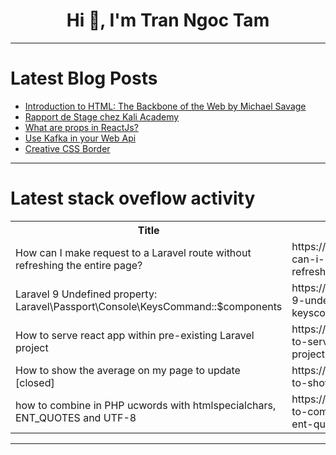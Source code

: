 <h1 align="center">Hi 👋, I'm Tran Ngoc Tam</h1>

---

# Latest Blog Posts 
<!-- BLOG-POST-LIST:START -->
- [Introduction to HTML: The Backbone of the Web by Michael Savage](https://dev.to/savagenewcanaan/introduction-to-html-the-backbone-of-the-web-48m)
- [Rapport de Stage chez Kali Academy](https://dev.to/cub_ger24/rapport-de-stage-chez-kali-academy-2gn4)
- [What are props in ReactJs?](https://dev.to/mojahidulislam11/what-are-props-in-reactjs-3d0a)
- [Use Kafka in your Web Api](https://dev.to/vzldev/use-kafka-in-your-web-api-38ha)
- [Creative CSS Border](https://dev.to/kemiowoyele1/creative-css-border-1cme)
<!-- BLOG-POST-LIST:END -->

---

# Latest stack oveflow activity
<table>
  <tr><th>Title</th><th>Link</th></tr>
  <!-- STACKOVERFLOW:START --><tr><td>How can I make request to a Laravel route without refreshing the entire page?</td><td>https://stackoverflow.com/questions/78624323/how-can-i-make-request-to-a-laravel-route-without-refreshing-the-entire-page</td></tr><tr><td>Laravel 9 Undefined property: Laravel\Passport\Console\KeysCommand::$components</td><td>https://stackoverflow.com/questions/78624236/laravel-9-undefined-property-laravel-passport-console-keyscommandcomponents</td></tr><tr><td>How to serve react app within pre-existing Laravel project</td><td>https://stackoverflow.com/questions/78624082/how-to-serve-react-app-within-pre-existing-laravel-project</td></tr><tr><td>How to show the average on my page to update [closed]</td><td>https://stackoverflow.com/questions/78624079/how-to-show-the-average-on-my-page-to-update</td></tr><tr><td>how to combine in PHP ucwords with htmlspecialchars, ENT_QUOTES and UTF-8</td><td>https://stackoverflow.com/questions/78623998/how-to-combine-in-php-ucwords-with-htmlspecialchars-ent-quotes-and-utf-8</td></tr><!-- STACKOVERFLOW:END -->
</table>

---


